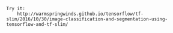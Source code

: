     Try it:
        http://warmspringwinds.github.io/tensorflow/tf-slim/2016/10/30/image-classification-and-segmentation-using-tensorflow-and-tf-slim/
        